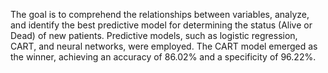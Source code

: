 The goal is to comprehend the relationships between variables, analyze, and identify the best predictive model for determining the status (Alive or Dead) of new patients. Predictive models, such as logistic regression, CART, and neural networks, were employed. The CART model emerged as the winner, achieving an accuracy of 86.02% and a specificity of 96.22%.
